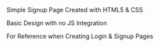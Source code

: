 Simple Signup Page Created with HTML5 & CSS

Basic Design with no JS Integration

For Reference when Creating Login & Signup Pages
